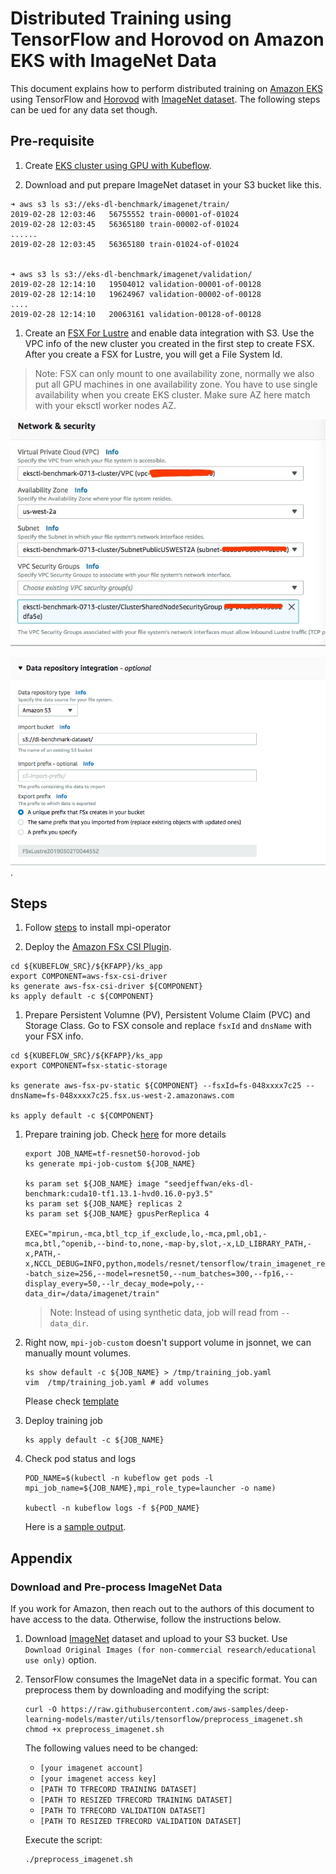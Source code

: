 # Distributed Training using TensorFlow and Horovod on Amazon EKS with ImageNet Data

This document explains how to perform distributed training on [Amazon EKS](https://aws.amazon.com/eks/) using TensorFlow and [Horovod](https://github.com/uber/horovod) with [ImageNet dataset](http://www.image-net.org/). The following steps can be ued for any data set though.

## Pre-requisite

1. Create [EKS cluster using GPU with Kubeflow](../../eks-gpu.md).

1. Download and put prepare ImageNet dataset in your S3 bucket like this.

```
➜ aws s3 ls s3://eks-dl-benchmark/imagenet/train/
2019-02-28 12:03:46   56755552 train-00001-of-01024
2019-02-28 12:03:45   56365180 train-00002-of-01024
......
2019-02-28 12:03:45   56365180 train-01024-of-01024


➜ aws s3 ls s3://eks-dl-benchmark/imagenet/validation/
2019-02-28 12:14:10   19504012 validation-00001-of-00128
2019-02-28 12:14:10   19624967 validation-00002-of-00128
....
2019-02-28 12:14:10   20063161 validation-00128-of-00128
```

1. Create an [FSX For Lustre](https://aws.amazon.com/fsx/lustre) and enable data integration with S3. Use the VPC info of the new cluster you created in the first step to create FSX. After you create a FSX for Lustre, you will get a File System Id.

> Note: FSX can only mount to one availability zone, normally we also put all GPU machines in one availability zone. You have to use single availability when you create EKS cluster. Make sure AZ here match with your eksctl worker nodes AZ.


![VPC setup](./fsx-vpc-setup.jpg)

![fsx for lustrue](./fsx-s3-integration.png).


## Steps

1. Follow [steps](tensorflow-horovod-synthetic.md#install-mpi-operator) to install mpi-operator

1. Deploy the [Amazon FSx CSI Plugin](https://www.kubeflow.org/docs/aws/storage/#deploy-the-amazon-fsx-csi-plugin).

```
cd ${KUBEFLOW_SRC}/${KFAPP}/ks_app
export COMPONENT=aws-fsx-csi-driver
ks generate aws-fsx-csi-driver ${COMPONENT}
ks apply default -c ${COMPONENT}
```

1. Prepare Persistent Volumne (PV), Persistent Volume Claim (PVC) and Storage Class. Go to FSX console and replace `fsxId` and `dnsName` with your FSX info.

  ```
  cd ${KUBEFLOW_SRC}/${KFAPP}/ks_app
  export COMPONENT=fsx-static-storage

  ks generate aws-fsx-pv-static ${COMPONENT} --fsxId=fs-048xxxx7c25 --dnsName=fs-048xxxx7c25.fsx.us-west-2.amazonaws.com

  ks apply default -c ${COMPONENT}
  ```

1. Prepare training job. Check [here](tensorflow-horovod-synthetic.md#launch-mpi-training-job) for more details

   ```
   export JOB_NAME=tf-resnet50-horovod-job
   ks generate mpi-job-custom ${JOB_NAME}

   ks param set ${JOB_NAME} image "seedjeffwan/eks-dl-benchmark:cuda10-tf1.13.1-hvd0.16.0-py3.5"
   ks param set ${JOB_NAME} replicas 2
   ks param set ${JOB_NAME} gpusPerReplica 4

   EXEC="mpirun,-mca,btl_tcp_if_exclude,lo,-mca,pml,ob1,-mca,btl,^openib,--bind-to,none,-map-by,slot,-x,LD_LIBRARY_PATH,-x,PATH,-x,NCCL_DEBUG=INFO,python,models/resnet/tensorflow/train_imagenet_resnet_hvd.py,--batch_size=256,--model=resnet50,--num_batches=300,--fp16,--display_every=50,--lr_decay_mode=poly,--data_dir=/data/imagenet/train"
   ```
   > Note: Instead of using synthetic data, job will read from `--data_dir`.

1. Right now, `mpi-job-custom` doesn't support volume in jsonnet, we can manually mount volumes.

   ```
   ks show default -c ${JOB_NAME} > /tmp/training_job.yaml
   vim  /tmp/training_job.yaml # add volumes
   ```
   Please check [template](../../samples/imagenet/distributed_training/mpi-job-template-fsx.yaml)

1. Deploy training job
   ```
   ks apply default -c ${JOB_NAME}
   ```

1. Check pod status and logs
    ```
    POD_NAME=$(kubectl -n kubeflow get pods -l mpi_job_name=${JOB_NAME},mpi_role_type=launcher -o name)

    kubectl -n kubeflow logs -f ${POD_NAME}
    ```

    Here is a [sample output](logs/tensorflow-horovod-imagenet-log.txt).

## Appendix

### Download and Pre-process ImageNet Data

If you work for Amazon, then reach out to the authors of this document to have access to the data. Otherwise, follow the instructions below.

1. Download [ImageNet](http://image-net.org/download-images) dataset and upload to your S3 bucket. Use `Download Original Images (for non-commercial research/educational use only)` option.

2. TensorFlow consumes the ImageNet data in a specific format. You can preprocess them by downloading and modifying the script:

    ```
    curl -O https://raw.githubusercontent.com/aws-samples/deep-learning-models/master/utils/tensorflow/preprocess_imagenet.sh
    chmod +x preprocess_imagenet.sh
    ```

    The following values need to be changed:

    * `[your imagenet account]`
    * `[your imagenet access key]`
    * `[PATH TO TFRECORD TRAINING DATASET]`
    * `[PATH TO RESIZED TFRECORD TRAINING DATASET]`
    * `[PATH TO TFRECORD VALIDATION DATASET]`
    * `[PATH TO RESIZED TFRECORD VALIDATION DATASET]`

    Execute the script:

    ```
    ./preprocess_imagenet.sh
    ```
